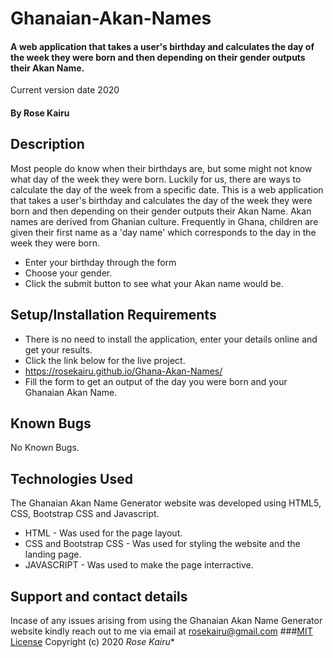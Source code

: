# Ghanaian-Akan-Names
#### A web application that takes a user's birthday and calculates the day of the week they were born and then depending on their gender outputs their Akan Name.
Current version date 2020
#### By **Rose Kairu**
## Description
Most people do know when their birthdays are, but some might not know what day of the week they were born. Luckily for us, there are ways to calculate the day of the week from a specific date. 
This is a web application that takes a user's birthday and calculates the day of the week they were born and then depending on their gender outputs their Akan Name. 
Akan names are derived from Ghanian culture. Frequently in Ghana, children are given their first name as a 'day name' which corresponds to the day in the week they were born.
* Enter your birthday through the form 
* Choose your gender.
* Click the submit button to see what your Akan name would be.
## Setup/Installation Requirements
* There is no need to install the application, enter your details online and get your results.
* Click the link below for the live project.
* https://rosekairu.github.io/Ghana-Akan-Names/
* Fill the form to get an output of the day you were born and your Ghanaian Akan Name.
## Known Bugs
No Known Bugs.
## Technologies Used
The Ghanaian Akan Name Generator website was developed using HTML5, CSS, Bootstrap CSS and Javascript.
* HTML - Was used for the page layout.
* CSS and Bootstrap CSS - Was used for styling the website and the landing page.
* JAVASCRIPT - Was used to make the page interractive.
## Support and contact details
Incase of any issues arising from using the Ghanaian Akan Name Generator website kindly reach out to me via email at rosekairu@gmail.com
###[MIT License](https://github.com/rosekairu/Ghana-Akan-Names/blob/master/LICENSE)
Copyright (c) 2020 *Rose Kairu**
